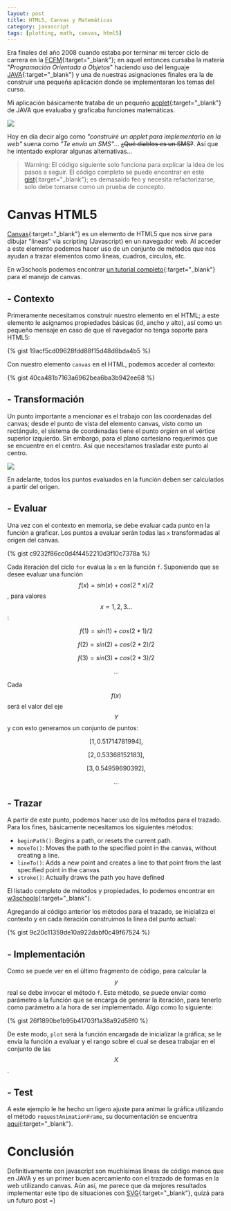 ```yaml
---
layout: post
title: HTML5, Canvas y Matemáticas
category: javascript
tags: [plotting, math, canvas, html5]
---
```


Era finales del año 2008 cuando estaba por terminar mi tercer ciclo de carrera en la [FCFM](http://www.fcfm.uanl.mx/){:target="_blank"}; en aquel entonces cursaba la materia "*Programación Orientada a Objetos*" haciendo uso del lenguaje [JAVA](https://java.com/en/download/faq/develop.xml){:target="_blank"} y una de nuestras asignaciones finales era la de construir una pequeña aplicación donde se implementaran los temas del curso.

Mi aplicación básicamente trataba de un pequeño [applet](https://docs.oracle.com/javase/tutorial/deployment/applet/){:target="_blank"} de JAVA que evaluaba y graficaba funciones matemáticas.

<img src="{{ site.baseUrl }}/assets/img/posts/2016-06-02-plotting-math-function-with-canvas-html5/01.png" />

Hoy en día decir algo como *"construiré un applet para implementarlo en la web"* suena como *"Te envío un SMS"*... <del>¿Qué diablos es un SMS?</del>. Así que he intentado explorar algunas alternativas...

  > Warning: El código siguiente solo funciona para explicar la idea de los pasos a seguir. El código completo se puede encontrar en este [gist](https://gist.github.com/migsalazar/24e6b22e167204e5619fb2bbf01e81b6){:target="_blank"}; es demasaido feo y necesita refactorizarse, solo debe tomarse como un prueba de concepto.

# Canvas HTML5
[Canvas](http://www.w3schools.com/html/html5_canvas.asp){:target="_blank"} es un elemento de HTML5 que nos sirve para dibujar "lineas" vía scripting (Javascript) en un navegador web. Al acceder a este elemento podemos hacer uso de un conjunto de métodos que nos ayudan a trazar elementos como lineas, cuadros, circulos, etc.

En w3schools podemos encontrar [un tutorial completo](http://www.w3schools.com/canvas/){:target="_blank"} para el manejo de canvas.

## - Contexto
Primeramente necesitamos construir nuestro elemento en el HTML; a este elemento le asignamos propiedades básicas (id, ancho y alto), así como un pequeño mensaje en caso de que el navegador no tenga soporte para HTML5:

{% gist 19acf5cd09628fdd88f15d48d8bda4b5 %}

Con nuestro elemento `canvas` en el HTML, podemos acceder al contexto:

{% gist 40ca481b7163a6962bea6ba3b942ee68 %}

## - Transformación
Un punto importante a mencionar es el trabajo con las coordenadas del canvas; desde el punto de vista del elemento canvas, visto como un rectángulo, el sistema de coordenadas tiene el punto *orgien* en el vértice superior izquierdo. Sin embargo, para el plano cartesiano requerimos que se encuentre en el centro. Asi que necesitamos trasladar este punto al centro.

<div class="img">
<img src="{{ site.baseUrl }}/assets/img/posts/2016-06-02-plotting-math-function-with-canvas-html5/02.jpg" class="fix" />
</div>

En adelante, todos los puntos evaluados en la función deben ser calculados a partir del origen.

## - Evaluar
Una vez con el contexto en memoria, se debe evaluar cada punto en la función a graficar. Los puntos a evaluar serán todas las `x` transformadas al origen del canvas.

{% gist c9232f86cc0d4f4452210d3f10c7378a %}

Cada iteración del ciclo `for` evalua la `x` en la función `f`. Suponiendo que se desee evaluar una función $$ f(x) = sin(x) + cos(2*x)/2 $$, para valores $$ x = 1, 2, 3... $$:

  $$ f(1) = sin(1) + cos(2*1)/2 $$

  $$ f(2) = sin(2) + cos(2*2)/2 $$

  $$ f(3) = sin(3) + cos(2*3)/2 $$

  $$ ... $$

Cada $$ f(x) $$ será el valor del eje $$ Y $$ y con esto generamos un conjunto de puntos:

  $$ [1, 0.51714781994], $$

  $$ [2, 0.53368152183], $$

  $$ [3, 0.54959690392], $$

  $$ ... $$

## - Trazar
A partir de este punto, podemos hacer uso de los métodos para el trazado. Para los fines, básicamente necesitamos los siguientes métodos:

  - `beginPath()`: Begins a path, or resets the current path.
  - `moveTo()`: Moves the path to the specified point in the canvas, without creating a line.
  - `lineTo()`:	Adds a new point and creates a line to that point from the last specified point in the canvas
  - `stroke()`:	Actually draws the path you have defined

El listado completo de métodos y propiedades, lo podemos encontrar en [w3schools](http://www.w3schools.com/tags/ref_canvas.asp){:target="_blank"}.

Agregando al código anterior los métodos para el trazado, se inicializa el contexto y en cada iteración construimos la línea del punto actual:

{% gist 9c20c11359de10a922dabf0c49f67524 %}

## - Implementación
Como se puede ver en el último fragmento de código, para calcular la $$ y $$ real se debe invocar el método `f`. Este método, se puede enviar como parámetro a la función que se encarga de generar la iteración, para tenerlo como parámetro a la hora de ser implementado. Algo como lo siguiente:

{% gist 26f1890be1b95b41703f1a38a92d58f0 %}

De este modo, `plot` será la función encargada de inicializar la gráfica; se le envía la función a evaluar y el rango sobre el cual se desea trabajar en el conjunto de las $$ X $$.

<div id="div-canvas" class="no-wrap">
  <canvas id="canvas"></canvas>
</div>

## - Test
A este ejemplo le he hecho un ligero ajuste para animar la gráfica utilizando el método `requestAnimationFrame`, su documentación se encuentra [aquí](https://developer.mozilla.org/en-US/docs/Web/API/window/requestAnimationFrame){:target="_blank"}.

# Conclusión
Definitivamente con javascript son muchísimas líneas de código menos que en JAVA y es un primer buen acercamiento con el trazado de formas en la web utilizando canvas. Aún así, me parece que da mejores resultados implementar este tipo de situaciones con [SVG](https://developer.mozilla.org/en-US/docs/Web/SVG){:target="_blank"}, quizá para un futuro post =)

<script type="text/javascript" src="/assets/third/jQuery.appear/jquery.appear.js"></script>
<script type="text/javascript" src="/assets/js/post/2016-06-02-plotting-math-function-with-canvas-html5/canvas.js"></script>
<script type="text/javascript" src="/assets/js/post/2016-06-02-plotting-math-function-with-canvas-html5/index.js"></script>
